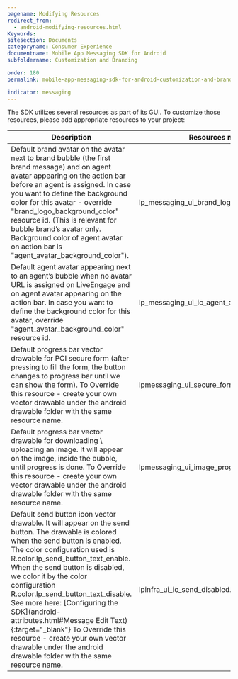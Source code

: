 ```yaml
---
pagename: Modifying Resources
redirect_from:
  - android-modifying-resources.html
Keywords:
sitesection: Documents
categoryname: Consumer Experience
documentname: Mobile App Messaging SDK for Android
subfoldername: Customization and Branding

order: 180
permalink: mobile-app-messaging-sdk-for-android-customization-and-branding-modifying-resources.html

indicator: messaging
---
```


The SDK utilizes several resources as part of its GUI. To customize those resources, please add appropriate resources to your project:

<table>
<thead>
  <tr>
    <th>Description</th>
    <th>Resources name</th>
  </tr>
</thead>
<tbody>
  <tr>
    <td>Default brand avatar on the avatar next to brand bubble (the first brand message) and on agent avatar appearing on the action bar before an agent is assigned. In case you want to define the background color for this avatar - override "brand_logo_background_color" resource id. (This is relevant for bubble brand’s avatar only. Background color of agent avatar on action bar is "agent_avatar_background_color").</td>
    <td>lp_messaging_ui_brand_logo </td>
  </tr>


  <tr>
    <td>Default agent avatar appearing next to an agent’s bubble when no avatar URL is assigned on LiveEngage and on agent avatar appearing on the action bar.  In case you want to define the background color for this avatar, override "agent_avatar_background_color" resource id. </td>
    <td>lp_messaging_ui_ic_agent_avatar</td>
  </tr>


  <tr>
    <td>Default progress bar vector drawable for PCI secure form (after pressing to fill the form, the button changes to progress bar until we can show the form).
    To Override this resource - create your own vector drawable under the android drawable folder with the same resource name.
   </td>
    <td>lpmessaging_ui_secure_form_progress_bar.xml</td>
  </tr>


  <tr>
    <td>Default progress bar vector drawable for downloading \ uploading an image. It will appear on the image, inside the bubble, until progress is done.  
    To Override this resource - create your own vector drawable under the android drawable folder with the same resource name.
   </td>
    <td>lpmessaging_ui_image_progress_bar.xml</td>
  </tr>

  <tr>
    <td>Default send button icon vector drawable. It will appear on the send button.
    The drawable is colored when the send button is enabled. The color configuration used is R.color.lp_send_button_text_enable. When the send button is disabled, we color it by the color configuration R.color.lp_send_button_text_disable. See more here: [Configuring the SDK](android-attributes.html#Message Edit Text){:target="_blank"}
    To Override this resource - create your own vector drawable under the android drawable folder with the same resource name.
   </td>
    <td>lpinfra_ui_ic_send_disabled.xml</td>
  </tr>
</tbody>
</table>
